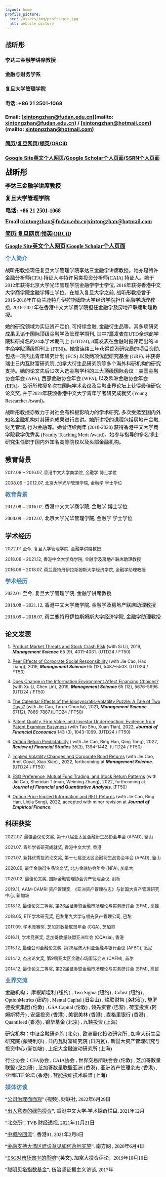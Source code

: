 ```yaml
---
layout: home
profile_picture:
  src: /assets/img/profilepic.jpg
  alt: website picture
---
```



## 战昕彤


### 李达三金融学讲席教授

### 金融与财务学系

### 复旦大学管理学院

### 电话: +86 21 2501-1068

### Email: [xintongzhan@fudan.edu.cn](mailto: xintongzhan@fudan.edu.cn) / [xintongzhan@hotmail.com](mailto: xintongzhan@hotmail.com)

### [简历](https://www.dropbox.com/s/b5ny7snsjssflmj/CV_Web.pdf?dl=0)/[复旦网页](https://www.fdsm.fudan.edu.cn/AboutUs/preview.html?uid=012509)/[领英](https://hk.linkedin.com/in/xintong-zhan)/[ORCiD](https://orcid.org/0000-0003-2787-4464)

### [Google Site英文个人网页](https://sites.google.com/view/xintongzhan/home?authuser=0)/[Google Scholar个人页面](https://scholar.google.com/citations?user=2zRv64wAAAAJ&hl=en)/[SSRN个人页面](https://papers.ssrn.com/sol3/cf_dev/AbsByAuth.cfm?per_id=2108195)


<p>
<b><font color="Black" face="宋体" size=5 class="aa">战昕彤</font></b>
</p>
<p>
<b><font color="Black" face="宋体" size=4 class="aa">李达三金融学讲席教授</font></b>
</p>
<p>
<b><font color="Black" face="宋体" size=4 class="aa">复旦大学管理学院</font></b>
</p>
<p>
<b><font color="Black" face="宋体" size=4 class="aa">电话: +86 21 2501-1068</font></b>
</p>
<p>
<b><font color="Black" face="宋体" size=4 class="aa">Email:</font><font color="SteelBlue" face="宋体" size=4 class="aa"><a href="[url](mailto: xintongzhan@fudan.edu.cn)">xintongzhan@fudan.edu.cn|<a href="[url](mailto: xintongzhan@hotmail.com)">xintongzhan@hotmail.com</a></font></b>
</p>
<p>
<b><font color="SteelBlue" face="宋体" size=4 class="aa"><a href="[url]([mailto: xintongzhan@fudan.edu.cn](https://www.dropbox.com/s/b5ny7snsjssflmj/CV_Web.pdf?dl=0))">简历|<a href="[url](https://www.fdsm.fudan.edu.cn/AboutUs/preview.html?uid=012509)">复旦网页</a>|<a href="[url](https://hk.linkedin.com/in/xintong-zhan)">领英</a>|<a href="[url](https://orcid.org/0000-0003-2787-4464)">ORCiD</a></font></b>
</p>
<p>
<b></font><font color="SteelBlue" face="宋体" size=4 class="aa"><a href="[url](https://sites.google.com/view/xintongzhan/home?authuser=0)">Google Site英文个人网页|<a href="[url](https://scholar.google.com/citations?user=2zRv64wAAAAJ&hl=en)">Google Scholar个人页面</a></font></b>
</p>
  

<p>
<b><font color="SteelBlue" face="宋体" size=4 class="aa">个人简介</font></b>
</p>
<p>
<font color="black" face="宋体" size=3>战昕彤教授现任复旦大学管理学院李达三金融学讲席教授。她亦是特许金融分析师(CFA) 持证人与特许另类投资分析师(CAIA) 持证人。她于2012年获得北京大学光华管理学院金融学学士学位, 2016年获得香港中文大学商学院金融学博士学位。在加入复旦大学之前, 战昕彤教授曾于2016-2018年在荷兰鹿特丹伊拉斯姆斯大学经济学院担任金融学助理教授, 2018-2021年在香港中文大学商学院担任金融学及房地产联席助理教授。</font>
</p>
<p>
<font color="black" face="宋体" size=3>她的研究领域为实证资产定价, 可持续金融, 金融衍生品等。其多项研究成果见诸于国际顶级金融学及管理学期刊, 其中7篇发表在UTD全球商学院科研排名的24本学术期刊上 (UTD24), 8篇发表在金融时报评定出的50本商学院顶级期刊上 (FT50)。她曾连续三年获得香港研究局的项目资助, 包括一项杰出青年研究计划 (ECS) 以及两项优配研究基金 (GRF), 并获得瑞士日内瓦财富研究院, 加拿大衍生品研究院等多个海外科研机构的研究支持。她的论文先后12次入选金融学科的三大顶级国际会议：美国金融协会年会 (AFA), 西部金融协会年会 (WFA), 以及欧洲金融协会年会 (EFA)。战昕彤教授多次在国际学术会议及金融业界论坛上获得最佳研究论文奖, 并于2021年获颁香港中文大学青年学者研究成就奖 (Young Researcher Award)。</font>
</p>
<p>
<font color="black" face="宋体" size=3>战昕彤教授亦致力于对社会有积极影响力的学术研究, 多次受邀至国内外知名金融机构对其研究成果进行宣讲。她所讲授的课程包括房地产金融, 财务管理, 行为金融等。她曾连续两年 (2018-2020) 获得香港中文大学商学院教学优秀奖 (Faculty Teaching Merit Award)。她参与指导的多名博士研究生任职于国内外知名高等院校以及头部金融机构。</font>
</p>


## 教育背景

2012.08 – 2016.07,	 香港中文大学商学院,		金融学  	博士学位

2008.09 – 2012.07, 北京大学光华管理学院, 金融学	 学士学位

<p>
<b><font color="SteelBlue" face="宋体" size=4 class="aa">教育背景</font></b>
</p>
<p>
<font color="black" face="宋体" size=3>2012.08 – 2016.07,	 香港中文大学商学院,		金融学  	博士学位</font>
</p>
<p>
<font color="black" face="宋体" size=3>2008.09 – 2012.07, 北京大学光华管理学院, 金融学	 学士学位</font>
</p>

## 学术经历

2022.01 至今,	    复旦大学管理学院,				        金融学讲席教授

2018.08 – 2021.12,  香港中文大学商学院,				       金融学及房地产联席助理教授

2016.09 – 2018.07,	 荷兰鹿特丹伊拉斯姆斯大学经济学院,	 金融学助理教授	


<p>
<b><font color="SteelBlue" face="宋体" size=4 class="aa">学术经历</font></b>
</p>
<p>
<font color="black" face="宋体" size=3>2022.01 至今,	    复旦大学管理学院,				        金融学讲席教授</font>
</p>
<p>
<font color="black" face="宋体" size=3>2018.08 – 2021.12,  香港中文大学商学院,				       金融学及房地产联席助理教授</font>
</p>
<p>
<font color="black" face="宋体" size=3>2016.09 – 2018.07,  荷兰鹿特丹伊拉斯姆斯大学经济学院,  金融学助理教授</font>
</p>

## 论文发表

1. [Product Market Threats and Stock Crash Risk](https://pubsonline.informs.org/doi/10.1287/mnsc.2017.3016) (with Si Li), 2019, _**Management Science**_ 65 (9), 4011–4031. (UTD24 / FT50)

2. [Peer Effects of Corporate Social Responsibility](https://pubsonline.informs.org/doi/10.1287/mnsc.2018.3100) (with Jie Cao, Hao Liang), 2019, _**Management Science**_ 65 (12), 5487–5503. (UTD24 / FT50)

3. [Does Change in the Information Environment Affect Financing Choices?](https://pubsonline.informs.org/doi/10.1287/mnsc.2018.3096) (with Xu Li, Chen Lin), 2019, _**Management Science**_ 65 (12), 5676–5696. (UTD24 / FT50)

4. [The Calendar Effects of the Idiosyncratic-Volatility Puzzle: A Tale of Two Days?](https://pubsonline.informs.org/doi/10.1287/mnsc.2020.3803) (with Jie Cao, Tarun Chordia), 2021, _**Management Science**_ 67(12), 7866-7887.(UTD24 / FT50)

5. [Patent Quality, Firm Value, and Investor Underreaction: Evidence from Patent Examiner Busyness](https://www.sciencedirect.com/science/article/abs/pii/S0304405X21004785)  (with Tao  Shu, Xuan Tian), 2022, _**Journal of Financial Economics**_ 143 (3), 1043-1069. (UTD24 / FT50)

6. [Option Return Predictability](https://academic.oup.com/rfs/article-abstract/35/3/1394/6294944?redirectedFrom=fulltext&login=false) ( with Jie Cao, Bing Han,  Qing Tong), 2022,  _**Review of Financial Studies**_ 35(3), 1394-1442. (UTD24 / FT50)

7. [Implied Volatility Changes and Corporate Bond Returns](https://pubsonline.informs.org/doi/10.1287/mnsc.2022.4379)  (with Jie Cao, Amit Goyal, Xiao Xiao) , 2022,  forthcoming at _**Management Science**_. (UTD24 / FT50)

8. [ESG Preference, Mutual Fund Trading, and Stock Return Patterns](https://www.cambridge.org/core/journals/journal-of-financial-and-quantitative-analysis/article/abs/esg-preference-institutional-trading-and-stock-return-patterns/6FE00808FC61893DF3F9D983136BD8B3) (with Jie Cao, Sheridan Titman, Weiming Zhang), 2022, forthcoming at _**Journal of Financial and Quantitative Analysis**_. (FT50)

9. [Option Price Implied Information and REIT Returns](https://papers.ssrn.com/sol3/papers.cfm?abstract_id=3788744) (with Jie Cao, Bing Han, Linjia Song), 2022, accepted with minor revision at _**Journal of Empirical Finance**_. 


## 科研获奖

2022.07,	最佳会议论文奖,			第十八届亚太区金融衍生品协会年会 (APAD),		釜山

2021.07,	青年学者研究成就奖,			香港中文大学,								香港

2021.07,	新韩优秀投资论文奖,			第十七届亚太区金融衍生品协会年会 (APAD),		釜山

2020.09,	最佳金融衍生品论文奖,		北方金融协会年会 (NFA),						加拿大

2020.02,	最佳论文奖,			国际金融管理协会资产管理会议,					剑桥

2019.11,	AAM-CAMRI 资产管理奖,      《亚洲资产管理杂志》与新国大资产管理研究中心,	新加坡 

2018.12,	最佳论文二等奖,			第26届证券暨金融市场理论与实务研讨会 (SFM),	高雄

2018.05,	ETF学术研究奖,				巴黎第九大学与领先资产管理公司,				巴黎

2017.09,	学术竞赛奖,			芝加哥数量联盟年会 (CQA),					芝加哥

2016.11,	学术竞赛奖,				芝加哥数量联盟亚洲年会 (CQAsia),				香港

2015.12,	最佳公司金融论文奖,			第28届澳大利亚金融与银行会议 (AFBC),			悉尼	

2014.12,	杰出论文奖,			第9届亚太区金融市场国际会议 (CAFM),			首尔

2014.12,	最佳论文二等奖,		第22届证券暨金融市场理论与实务研讨会 (SFM),	高雄


<p>
<b><font color="SteelBlue" face="宋体" size=4 class="aa">业界交流</font></b>
</p>
<p>
<font color="black" face="宋体" size=3>金融机构： 摩根斯坦利 (纽约) , Two Sigma (纽约) , Cubist (纽约) , OptionMetrics (纽约) , Mental Capital (旧金山) , 锐联财智 (洛杉矶) , 施罗德投资集团 (伦敦) , GSA Capital (伦敦) , 领先资管 (巴黎) , 荷宝投资 (阿姆斯特丹) , 安盛投资 (香港) , 美银美林 (香港) , 麦格里银行 (香港) , Quantifeed (香港) , 银华基金 (北京) , 九鞅投资 (上海）</font>
</p>
<p>
<font color="black" face="宋体" size=3>研究机构：中证金融研究院 (北京) , 欧洲量化投资研究所 , 加拿大衍生品研究院 (蒙特利尔) , 日内瓦财富研究院 (日内瓦) , 新国大资产管理研究与投资中心 (新加坡) , 上纽大金融波动研究所 (上海)</font>
</p>
<p>
<font color="black" face="宋体" size=3>行业协会：CFA协会 , CAIA协会 , 世界交易所联合会 (伦敦) , 芝加哥数量联盟 (芝加哥) , 芝加哥数量联盟亚洲 (香港) , 亚洲资产管理杂志 (香港) , 亚洲ETF 论坛 (香港) , 智能投研技术联盟 (上海)</font>
</p>


<p>
<b><font color="SteelBlue" face="宋体" size=4 class="aa">媒体访谈</font></b>
</p>
<p>
<font color="black" face="宋体" size=3>“<a href="[url](https://api3.cls.cn/share/article/1062843?app=cailianpress&os=android&sv=788)">公司治理面面观</a>” (视频), 财联社, 2022年6月29日</font>
</p>
<p>
<font color="black" face="宋体" size=3>“<a href="[url](https://www.iso.cuhk.edu.hk/chinese/publications/CUHKUPDates/article.aspx?articleid=4056)">出人意表的绿色投资</a>”, 香港中文大学-学术探奇栏目, 2021年12月</font>
</p>
<p>
<font color="black" face="宋体" size=3>“<a href="[url](https://www.youtube.com/watch?v=hI1aoJAChZE)">北交所</a>”, TVB 财经透视, 2021年11月21日</font>
</p>
<p>
<font color="black" face="宋体" size=3>“<a href="[url](https://www.hk01.com/%E6%B7%B1%E5%BA%A6%E5%A0%B1%E9%81%93/584900/%E4%B8%AD%E6%A6%82%E8%82%A1%E5%9B%9E%E6%B5%81-%E4%B8%80-%E4%B8%AD%E6%A6%82%E8%82%A1%E7%82%BA%E4%BB%80%E9%BA%BC%E5%9B%9E%E6%B5%81%E9%A6%99%E6%B8%AF)">中概股回流</a>”, 香港01, 2021年2月8日</font>
</p>
<p>
<font color="black" face="宋体" size=3>“<a href="[url](http://www.cnbayarea.org.cn/news/voices/content/post_260003.html)">金融支持大湾区建设意见如何落地实施</a>”, 南方网 , 2020年6月4日</font>
</p>
<p>
<font color="black" face="宋体" size=3>“<a href="[url](https://www.benefitscanada.com/canadian-investment-review/research-markets/a-look-at-esgs-influence-on-market-efficiency/)">ESG对市场效率的影响</a>”(英文), 加拿大投资评论，2019年10月10日</font>
</p>
<p>
<font color="black" face="宋体" size=3>“<a href="[url](https://www.listennotes.com/podcasts/%E4%BC%8D%E6%B2%BB%E5%9D%9A/%E6%88%98%E6%98%95%E5%BD%A4%E8%8D%B7%E5%85%B0%E4%BC%8A%E6%8B%89%E6%96%AF%E5%A7%86%E6%96%AF%E5%A4%A7%E5%AD%A6%E8%81%AA%E6%98%8E%E8%B4%9D%E5%A1%94%E6%8C%87%E6%95%B0%E5%9F%BA%E9%87%91%E6%9C%89%E5%95%A5%E5%A5%BD-pltjai2kVXZ/)">聪明贝塔指数基金</a>”, 伍治坚证据主义访谈, 2017年</font>
</p>
